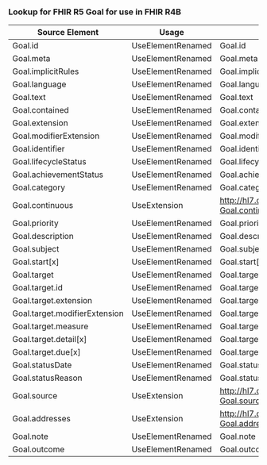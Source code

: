 ### Lookup for FHIR R5 Goal for use in FHIR R4B

| Source Element | Usage | Target |
| -------------- | ----- | ------ |
| Goal.id | UseElementRenamed | Goal.id |
| Goal.meta | UseElementRenamed | Goal.meta |
| Goal.implicitRules | UseElementRenamed | Goal.implicitRules |
| Goal.language | UseElementRenamed | Goal.language |
| Goal.text | UseElementRenamed | Goal.text |
| Goal.contained | UseElementRenamed | Goal.contained |
| Goal.extension | UseElementRenamed | Goal.extension |
| Goal.modifierExtension | UseElementRenamed | Goal.modifierExtension |
| Goal.identifier | UseElementRenamed | Goal.identifier |
| Goal.lifecycleStatus | UseElementRenamed | Goal.lifecycleStatus |
| Goal.achievementStatus | UseElementRenamed | Goal.achievementStatus |
| Goal.category | UseElementRenamed | Goal.category |
| Goal.continuous | UseExtension | http://hl7.org/fhir/5.0/StructureDefinition/extension-Goal.continuous |
| Goal.priority | UseElementRenamed | Goal.priority |
| Goal.description | UseElementRenamed | Goal.description |
| Goal.subject | UseElementRenamed | Goal.subject |
| Goal.start[x] | UseElementRenamed | Goal.start[x] |
| Goal.target | UseElementRenamed | Goal.target |
| Goal.target.id | UseElementRenamed | Goal.target.id |
| Goal.target.extension | UseElementRenamed | Goal.target.extension |
| Goal.target.modifierExtension | UseElementRenamed | Goal.target.modifierExtension |
| Goal.target.measure | UseElementRenamed | Goal.target.measure |
| Goal.target.detail[x] | UseElementRenamed | Goal.target.detail[x] |
| Goal.target.due[x] | UseElementRenamed | Goal.target.due[x] |
| Goal.statusDate | UseElementRenamed | Goal.statusDate |
| Goal.statusReason | UseElementRenamed | Goal.statusReason |
| Goal.source | UseExtension | http://hl7.org/fhir/5.0/StructureDefinition/extension-Goal.source |
| Goal.addresses | UseExtension | http://hl7.org/fhir/5.0/StructureDefinition/extension-Goal.addresses |
| Goal.note | UseElementRenamed | Goal.note |
| Goal.outcome | UseElementRenamed | Goal.outcomeCode |
